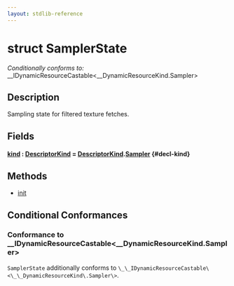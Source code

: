 ```yaml
---
layout: stdlib-reference
---
```


# struct SamplerState

*Conditionally conforms to:* \_\_IDynamicResourceCastable\<\_\_DynamicResourceKind\.Sampler\>

## Description

Sampling state for filtered texture fetches.


## Fields

#### [kind](/stdlib-reference/types/samplerstate-07/kind) : [DescriptorKind](/stdlib-reference/types/descriptorkind-0a/index) = [DescriptorKind](/stdlib-reference/types/descriptorkind-0a/index)\.[Sampler](/stdlib-reference/types/descriptorkind-0a/index#decl-Sampler) {#decl-kind}

## Methods

* [init](/stdlib-reference/types/samplerstate-07/init)

## Conditional Conformances

### Conformance to \_\_IDynamicResourceCastable\<\_\_DynamicResourceKind\.Sampler\>
`SamplerState` additionally conforms to `\_\_IDynamicResourceCastable\<\_\_DynamicResourceKind\.Sampler\>`.
